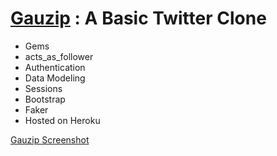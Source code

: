 # [Gauzip](https://gauzip.herokuapp.com) : A Basic Twitter Clone

* Gems
* acts_as_follower
* Authentication
* Data Modeling
* Sessions
* Bootstrap
* Faker
* Hosted on Heroku

[Gauzip Screenshot](https://github.com/sdossettswift/gauzip/blob/master/Gauzip.png)
